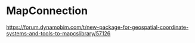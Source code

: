 # MapConnection

https://forum.dynamobim.com/t/new-package-for-geospatial-coordinate-systems-and-tools-to-mapcslibrary/57126
